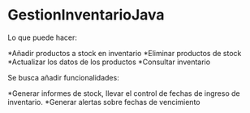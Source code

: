 # GestionInventarioJava

Lo que puede hacer:
 
 *Añadir productos a stock en inventario
 *Eliminar productos de stock
 *Actualizar los datos de los productos
 *Consultar inventario
 
 Se busca añadir funcionalidades:
 
 *Generar informes de stock, llevar el control de fechas de ingreso de inventario.
 *Generar alertas sobre fechas de vencimiento
